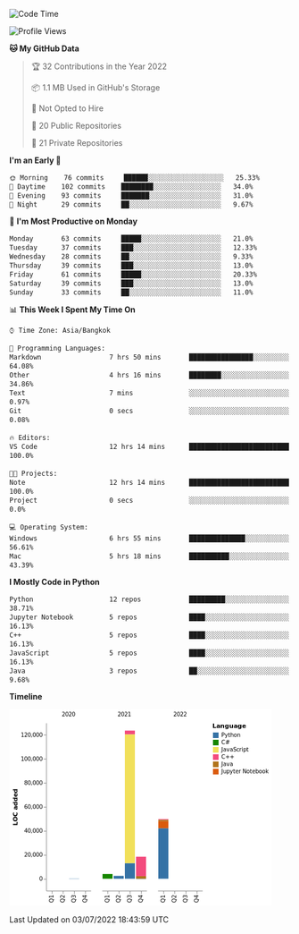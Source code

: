 <!--START_SECTION:waka-->
![Code Time](http://img.shields.io/badge/Code%20Time-0%20secs-blue)

![Profile Views](http://img.shields.io/badge/Profile%20Views-6-blue)

**🐱 My GitHub Data** 

> 🏆 32 Contributions in the Year 2022
 > 
> 📦 1.1 MB Used in GitHub's Storage 
 > 
> 🚫 Not Opted to Hire
 > 
> 📜 20 Public Repositories 
 > 
> 🔑 21 Private Repositories  
 > 
**I'm an Early 🐤** 

```text
🌞 Morning    76 commits     ██████░░░░░░░░░░░░░░░░░░░   25.33% 
🌆 Daytime    102 commits    ████████░░░░░░░░░░░░░░░░░   34.0% 
🌃 Evening    93 commits     ███████░░░░░░░░░░░░░░░░░░   31.0% 
🌙 Night      29 commits     ██░░░░░░░░░░░░░░░░░░░░░░░   9.67%

```
📅 **I'm Most Productive on Monday** 

```text
Monday       63 commits     █████░░░░░░░░░░░░░░░░░░░░   21.0% 
Tuesday      37 commits     ███░░░░░░░░░░░░░░░░░░░░░░   12.33% 
Wednesday    28 commits     ██░░░░░░░░░░░░░░░░░░░░░░░   9.33% 
Thursday     39 commits     ███░░░░░░░░░░░░░░░░░░░░░░   13.0% 
Friday       61 commits     █████░░░░░░░░░░░░░░░░░░░░   20.33% 
Saturday     39 commits     ███░░░░░░░░░░░░░░░░░░░░░░   13.0% 
Sunday       33 commits     ██░░░░░░░░░░░░░░░░░░░░░░░   11.0%

```


📊 **This Week I Spent My Time On** 

```text
⌚︎ Time Zone: Asia/Bangkok

💬 Programming Languages: 
Markdown                 7 hrs 50 mins       ████████████████░░░░░░░░░   64.08% 
Other                    4 hrs 16 mins       ████████░░░░░░░░░░░░░░░░░   34.86% 
Text                     7 mins              ░░░░░░░░░░░░░░░░░░░░░░░░░   0.97% 
Git                      0 secs              ░░░░░░░░░░░░░░░░░░░░░░░░░   0.08%

🔥 Editors: 
VS Code                  12 hrs 14 mins      █████████████████████████   100.0%

🐱‍💻 Projects: 
Note                     12 hrs 14 mins      █████████████████████████   100.0% 
Project                  0 secs              ░░░░░░░░░░░░░░░░░░░░░░░░░   0.0%

💻 Operating System: 
Windows                  6 hrs 55 mins       ██████████████░░░░░░░░░░░   56.61% 
Mac                      5 hrs 18 mins       ██████████░░░░░░░░░░░░░░░   43.39%

```

**I Mostly Code in Python** 

```text
Python                   12 repos            █████████░░░░░░░░░░░░░░░░   38.71% 
Jupyter Notebook         5 repos             ████░░░░░░░░░░░░░░░░░░░░░   16.13% 
C++                      5 repos             ████░░░░░░░░░░░░░░░░░░░░░   16.13% 
JavaScript               5 repos             ████░░░░░░░░░░░░░░░░░░░░░   16.13% 
Java                     3 repos             ██░░░░░░░░░░░░░░░░░░░░░░░   9.68%

```


**Timeline**

![Chart not found](https://raw.githubusercontent.com/pntt3011/pntt3011/main/charts/bar_graph.png) 


 Last Updated on 03/07/2022 18:43:59 UTC
<!--END_SECTION:waka-->
